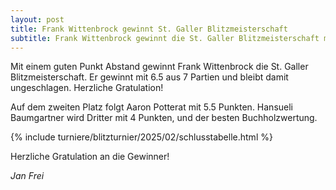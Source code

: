 ```yaml
---
layout: post
title: Frank Wittenbrock gewinnt St. Galler Blitzmeisterschaft
subtitle: Frank Wittenbrock gewinnt die St. Galler Blitzmeisterschaft mit 6.5 Punkten aus 7 Partien vor Aaron Potterat und Hansueli Baumgartner.
---
```


Mit einem guten Punkt Abstand gewinnt Frank Wittenbrock die St. Galler Blitzmeisterschaft. Er gewinnt mit 6.5 aus 7
Partien und bleibt
damit ungeschlagen. Herzliche Gratulation!

Auf dem zweiten Platz folgt Aaron Potterat mit 5.5 Punkten. Hansueli Baumgartner wird Dritter mit 4
Punkten, und der besten Buchholzwertung.

{% include turniere/blitzturnier/2025/02/schlusstabelle.html %}

Herzliche Gratulation an die Gewinner!

_Jan Frei_
